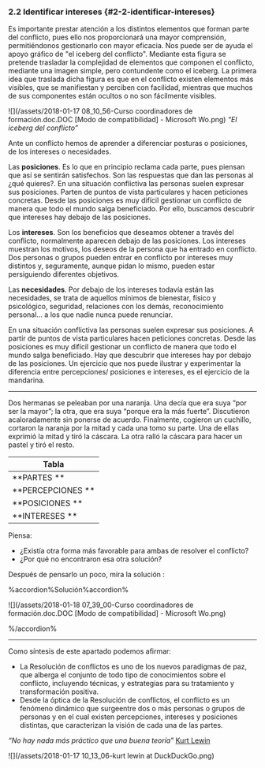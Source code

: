 ### 2.2  Identificar intereses {#2-2-identificar-intereses}

 Es importante prestar atención a los distintos elementos que forman parte del conflicto, pues ello nos proporcionará una mayor comprensión, permitiéndonos gestionarlo con mayor eficacia. Nos puede ser de ayuda el apoyo gráfico de "el iceberg del conflicto". Mediante esta figura se pretende trasladar la complejidad de elementos que componen el conflicto, mediante una imagen simple, pero contundente como el iceberg. La primera idea que traslada dicha figura es que en el conflicto existen elementos más visibles, que se manifiestan y perciben con facilidad, mientras que muchos de sus componentes están ocultos o no son fácilmente visibles.                                                                      

![](/assets/2018-01-17 08_10_56-Curso coordinadores de formación.doc.DOC [Modo de compatibilidad] - Microsoft Wo.png)
_“El iceberg del conflicto”_

Ante un conflicto hemos de aprender a diferenciar posturas o posiciones, de los intereses o necesidades.

Las **posiciones**. Es lo que en principio reclama cada parte, pues piensan que así se sentirán satisfechos. Son las respuestas que dan las personas al ¿qué quieres?. En una situación conflictiva las personas suelen expresar sus posiciones. Parten de puntos de vista particulares y hacen peticiones concretas. Desde las posiciones es muy difícil gestionar un conflicto de manera que todo el mundo salga beneficiado. Por ello, buscamos descubrir que intereses hay debajo de las posiciones.

Los **intereses**. Son los beneficios que deseamos obtener a través del conflicto, normalmente aparecen debajo de las posiciones. Los intereses muestran los motivos, los deseos de la persona que ha entrado en conflicto. Dos personas o grupos pueden entrar en conflicto por intereses muy distintos y, seguramente, aunque pidan lo mismo, pueden estar persiguiendo diferentes objetivos.

Las **necesidades**. Por debajo de los intereses todavía están las necesidades, se trata de aquellos mínimos de bienestar, físico y psicológico, seguridad, relaciones con los demás, reconocimiento personal… a los que nadie nunca puede renunciar.

En una situación conflictiva las personas suelen expresar sus posiciones. A partir de puntos de vista particulares hacen peticiones concretas. Desde las posiciones es muy difícil gestionar un conflicto de manera que todo el mundo salga beneficiado. Hay que descubrir que intereses hay por debajo de las posiciones. Un ejercicio que nos puede ilustrar y experimentar la diferencia entre percepciones/ posiciones e intereses, es el ejercicio de la mandarina.
<hr/>

Dos hermanas se peleaban por una naranja. Una decía que era suya “por ser la mayor”; la otra, que era suya “porque era la más fuerte”. Discutieron acaloradamente sin ponerse de acuerdo. Finalmente, cogieron un cuchillo, cortaron la naranja por la mitad y cada una tomo su parte. Una de ellas exprimió la mitad y tiró la cáscara. La otra ralló la cáscara para hacer un pastel y tiró el resto.

|Tabla
| --- |
| **PARTES  **| **HERMANA A **| **HERMANA B** |
| **PERCEPCIONES **|  |  |
| **POSICIONES **|  |  |
| **INTERESES **|  |  |  

Piensa:
* ¿Existía otra forma más favorable para ambas de resolver el conflicto? 
* ¿Por qué no encontraron esa otra solución?

Después de pensarlo un poco, mira la solución :

%accordion%Solución%accordion%

![](/assets/2018-01-18 07_39_00-Curso coordinadores de formación.doc.DOC [Modo de compatibilidad] - Microsoft Wo.png)

%/accordion%

<hr/>
Como síntesis de este apartado podemos afirmar:

* La Resolución de conflictos es uno de los nuevos paradigmas de paz, que alberga el conjunto de todo tipo de conocimientos sobre el conflicto, incluyendo técnicas, y estrategias para su tratamiento y transformación positiva.
* Desde la óptica de la Resolución de conflictos, el conflicto es un fenómeno dinámico que surgeentre dos o más personas o grupos de personas y en el cual existen percepciones, intereses y posiciones distintas, que caracterizan la visión de cada una de las partes.


_“No hay nada más práctico que una buena teoría”_                                                                                                                              [Kurt Lewin](https://es.wikipedia.org/wiki/Kurt_Lewin)

![](/assets/2018-01-17 10_13_06-kurt lewin at DuckDuckGo.png)